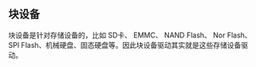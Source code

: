 ## 块设备

块设备是针对存储设备的，比如 SD卡、 EMMC、 NAND Flash、 Nor Flash、 SPI Flash、机械硬盘、固态硬盘等。因此块设备驱动其实就是这些存储设备驱动。


